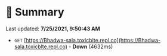 # 📖 Summary
Last updated: **7/25/2021, 9:50:43 AM**

- `GET` [https://Bhadwa-sala.toxicblte.repl.co](https://Bhadwa-sala.toxicblte.repl.co) - **Down** (4632ms)
